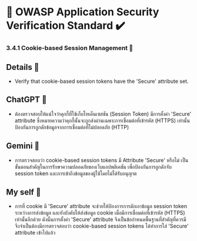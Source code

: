 # 🔎 OWASP Application Security Verification Standard ✔️
### 3.4.1 Cookie-based Session Management 🍪

## Details 🔸
- Verify that cookie-based session tokens have the 'Secure' attribute set.  

## ChatGPT 🔹
- ต้องตรวจสอบให้แน่ใจว่าคุกกี้ที่ใช้เก็บโทเค็นเซสชัน (Session Token) มีการตั้งค่า 'Secure' attribute ซึ่งหมายความว่าคุกกี้นั้นจะถูกส่งผ่านเฉพาะการเชื่อมต่อที่เข้ารหัส (HTTPS) เท่านั้น ป้องกันการถูกดักข้อมูลจากการเชื่อมต่อที่ไม่ปลอดภัย (HTTP)

## Gemini 🔸
- การตรวจสอบว่า cookie-based session tokens มี Attribute 'Secure' หรือไม่ เป็นขั้นตอนสำคัญในการรักษาความปลอดภัยของเว็บแอปพลิเคชัน เพื่อป้องกันการถูกดักจับ session token และการเข้าถึงข้อมูลของผู้ใช้โดยไม่ได้รับอนุญาต

## My self 💬
- การที่ cookie มี 'Secure' attribute จะช่วยให้ป้องการการดักเอาข้อมูล session token ระหว่างการส่งข้อมูล และยังบังคับให้ส่งข้อมูล cookie เมื่อมีการเชื่อมต่อที่เข้ารหัส (HTTPS) เท่านั้นอีกด้วย ดังนั้นการตั้งค่า 'Secure' attribute จึงเป็นข้อกำหนดพื้นฐานที่สำคัญที่ควรมี จึงจำเป็นต้องมีการตรวจสอบว่า cookie-based session tokens ได้ทำการใส่ 'Secure' attribute เข้าไปแล้ว
